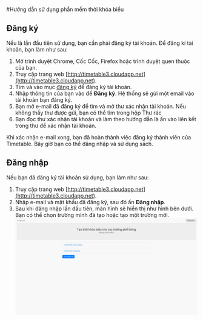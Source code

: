 #Hướng dẫn sử dụng phần mềm thời khóa biểu

## Đăng ký
Nếu là lần đầu tiên sử dụng, bạn cần phải đăng ký tài khoản. Để đăng kí tài khoản, bạn làm như sau:

1. Mở trình duyệt Chrome, Cốc Cốc, Firefox hoặc trình duyệt quen thuộc của bạn.
2. Truy cập trang web [http://timetable3.cloudapp.net](http://timetable3.cloudapp.net).
3. Tìm và vào mục [đăng ký](http://timetable3.cloudapp.net/users/sign_up) để đăng ký tài khoản.
4. Nhập thông tin của bạn vào để **Đăng ký**. Hệ thống sẽ gửi một email vào tài khoản bạn đăng ký.
5. Bạn mở e-mail đã đăng ký để tìm và mở thư xác nhận tài khoản. Nếu không thấy thư được gửi, bạn có thể tìm trong hộp Thư rác
6. Bạn đọc thư xác nhận tài khoản và làm theo hướng dẫn là ấn vào liên kết trong thư để xác nhận tài khoản.

Khi xác nhận e-mail xong, bạn đã hoàn thành việc đăng ký thành viên của Timetable. Bây giờ bạn có thể đăng nhập và sử dụng sách.

## Đăng nhập

Nếu bạn đã đăng ký tài khoản sử dụng, bạn làm như sau:

1. Truy cập trang web [http://timetable3.cloudapp.net](http://timetable3.cloudapp.net).
2. Nhập e-mail và mật khẩu đã đăng ký, sau đó ấn **Đăng nhập**.
3. Sau khi đăng nhập lần đầu tiên, màn hình sẽ hiển thị như hình bên dưới. Bạn có thể chọn trường mình đã tạo hoặc tạo một trường mới.
![home](img/home_page.png)
